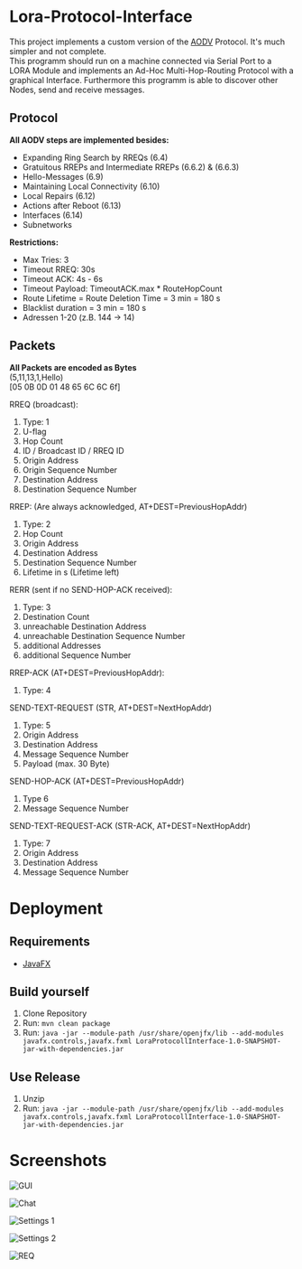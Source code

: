 # Lora-Protocol-Interface
This project implements a custom version of the [AODV](https://datatracker.ietf.org/doc/html/rfc3561) Protocol. It's much simpler and not complete.   
This programm should run on a machine connected via Serial Port to a LORA Module and implements an Ad-Hoc Multi-Hop-Routing Protocol with a graphical Interface. Furthermore this programm is able to discover other Nodes, send and receive messages.

## Protocol
**All AODV steps are implemented besides:**  
- Expanding Ring Search by RREQs (6.4)
- Gratuitous RREPs and Intermediate RREPs (6.6.2) & (6.6.3)
- Hello-Messages (6.9)
- Maintaining Local Connectivity (6.10)
- Local Repairs (6.12)
- Actions after Reboot (6.13)
- Interfaces (6.14)
- Subnetworks

**Restrictions:**  
- Max Tries: 3
- Timeout RREQ: 30s
- Timeout ACK: 4s - 6s
- Timeout Payload: TimeoutACK.max * RouteHopCount
- Route Lifetime = Route Deletion Time = 3 min = 180 s
- Blacklist duration  = 3 min = 180 s
- Adressen 1-20 (z.B. 144 -> 14)

## Packets
**All Packets are encoded as Bytes**  
(5,11,13,1,Hello)  
[05 0B 0D 01 48 65 6C 6C 6f] 

RREQ (broadcast):
1. Type: 1
2. U-flag
3. Hop Count
4. ID / Broadcast ID / RREQ ID
5. Origin Address
6. Origin Sequence Number
7. Destination Address
8. Destination Sequence Number

RREP: (Are always acknowledged, AT+DEST=PreviousHopAddr)
1. Type: 2
2. Hop Count
3. Origin Address
4. Destination Address
5. Destination Sequence Number
6. Lifetime in s (Lifetime left)

RERR (sent if no SEND-HOP-ACK received):
1. Type: 3
2. Destination Count
3. unreachable Destination Address
4. unreachable Destination Sequence Number
5. additional Addresses
6. additional Sequence Number

RREP-ACK (AT+DEST=PreviousHopAddr):
1. Type: 4

SEND-TEXT-REQUEST (STR, AT+DEST=NextHopAddr)
1. Type: 5
2. Origin Address
3. Destination Address
4. Message Sequence Number
5. Payload (max. 30 Byte)

SEND-HOP-ACK (AT+DEST=PreviousHopAddr)
1. Type 6
2. Message Sequence Number

SEND-TEXT-REQUEST-ACK (STR-ACK, AT+DEST=NextHopAddr)
1. Type: 7
2. Origin Address
3. Destination Address
4. Message Sequence Number

# Deployment 

## Requirements
- [JavaFX](https://openjfx.io/)
## Build yourself

1. Clone Repository
2. Run: `mvn clean package`
3. Run: `java -jar --module-path /usr/share/openjfx/lib --add-modules javafx.controls,javafx.fxml LoraProtocollInterface-1.0-SNAPSHOT-jar-with-dependencies.jar`

## Use Release

1. Unzip
2. Run: `java -jar --module-path /usr/share/openjfx/lib --add-modules javafx.controls,javafx.fxml LoraProtocollInterface-1.0-SNAPSHOT-jar-with-dependencies.jar`

# Screenshots

![GUI](../../blob/main/Github/Images/GUI.png)

![Chat](../../blob/main/Github/Images/Chat.jpg)

![Settings 1](../../blob/main/Github/Images/Settings1.png)

![Settings 2](../../blob/main/Github/Images/Settings2.png)

![REQ](../../blob/main/Github/Images/REQ.jpg)
